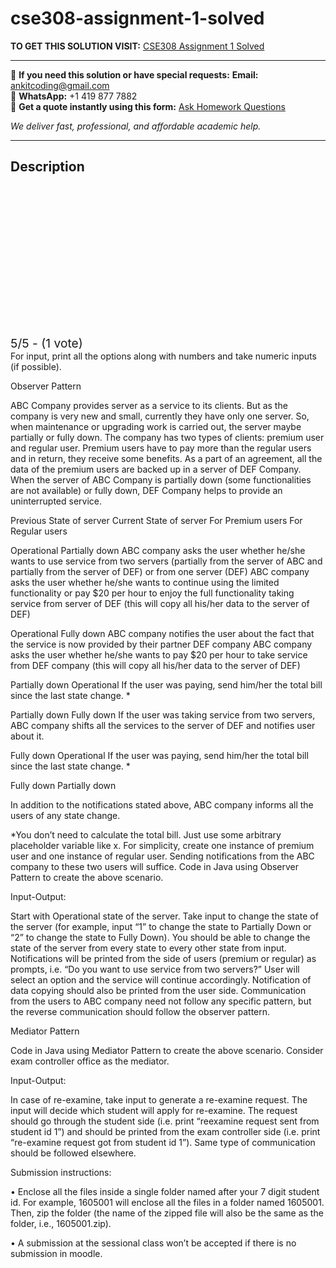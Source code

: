 # cse308-assignment-1-solved
**TO GET THIS SOLUTION VISIT:** [CSE308 Assignment 1 Solved](https://www.ankitcodinghub.com/product/cse308-for-input-print-all-the-options-along-with-numbers-and-take-numeric-inputs-if-possible-solved/)


---

📩 **If you need this solution or have special requests:** **Email:** ankitcoding@gmail.com  
📱 **WhatsApp:** +1 419 877 7882  
📄 **Get a quote instantly using this form:** [Ask Homework Questions](https://www.ankitcodinghub.com/services/ask-homework-questions/)

*We deliver fast, professional, and affordable academic help.*

---

<h2>Description</h2>



<div class="kk-star-ratings kksr-auto kksr-align-center kksr-valign-top" data-payload="{&quot;align&quot;:&quot;center&quot;,&quot;id&quot;:&quot;112772&quot;,&quot;slug&quot;:&quot;default&quot;,&quot;valign&quot;:&quot;top&quot;,&quot;ignore&quot;:&quot;&quot;,&quot;reference&quot;:&quot;auto&quot;,&quot;class&quot;:&quot;&quot;,&quot;count&quot;:&quot;1&quot;,&quot;legendonly&quot;:&quot;&quot;,&quot;readonly&quot;:&quot;&quot;,&quot;score&quot;:&quot;5&quot;,&quot;starsonly&quot;:&quot;&quot;,&quot;best&quot;:&quot;5&quot;,&quot;gap&quot;:&quot;4&quot;,&quot;greet&quot;:&quot;Rate this product&quot;,&quot;legend&quot;:&quot;5\/5 - (1 vote)&quot;,&quot;size&quot;:&quot;24&quot;,&quot;title&quot;:&quot;CSE308 Assignment 1  Solved&quot;,&quot;width&quot;:&quot;138&quot;,&quot;_legend&quot;:&quot;{score}\/{best} - ({count} {votes})&quot;,&quot;font_factor&quot;:&quot;1.25&quot;}">

<div class="kksr-stars">

<div class="kksr-stars-inactive">
            <div class="kksr-star" data-star="1" style="padding-right: 4px">


<div class="kksr-icon" style="width: 24px; height: 24px;"></div>
        </div>
            <div class="kksr-star" data-star="2" style="padding-right: 4px">


<div class="kksr-icon" style="width: 24px; height: 24px;"></div>
        </div>
            <div class="kksr-star" data-star="3" style="padding-right: 4px">


<div class="kksr-icon" style="width: 24px; height: 24px;"></div>
        </div>
            <div class="kksr-star" data-star="4" style="padding-right: 4px">


<div class="kksr-icon" style="width: 24px; height: 24px;"></div>
        </div>
            <div class="kksr-star" data-star="5" style="padding-right: 4px">


<div class="kksr-icon" style="width: 24px; height: 24px;"></div>
        </div>
    </div>

<div class="kksr-stars-active" style="width: 138px;">
            <div class="kksr-star" style="padding-right: 4px">


<div class="kksr-icon" style="width: 24px; height: 24px;"></div>
        </div>
            <div class="kksr-star" style="padding-right: 4px">


<div class="kksr-icon" style="width: 24px; height: 24px;"></div>
        </div>
            <div class="kksr-star" style="padding-right: 4px">


<div class="kksr-icon" style="width: 24px; height: 24px;"></div>
        </div>
            <div class="kksr-star" style="padding-right: 4px">


<div class="kksr-icon" style="width: 24px; height: 24px;"></div>
        </div>
            <div class="kksr-star" style="padding-right: 4px">


<div class="kksr-icon" style="width: 24px; height: 24px;"></div>
        </div>
    </div>
</div>


<div class="kksr-legend" style="font-size: 19.2px;">
            5/5 - (1 vote)    </div>
    </div>
For input, print all the options along with numbers and take numeric inputs (if possible).

Observer Pattern

ABC Company provides server as a service to its clients. But as the company is very new and small, currently they have only one server. So, when maintenance or upgrading work is carried out, the server maybe partially or fully down. The company has two types of clients: premium user and regular user. Premium users have to pay more than the regular users and in return, they receive some benefits. As a part of an agreement, all the data of the premium users are backed up in a server of DEF Company. When the server of ABC Company is partially down (some functionalities are not available) or fully down, DEF Company helps to provide an uninterrupted service.

Previous State of server Current State of server For Premium users For Regular users

Operational Partially down ABC company asks the user whether he/she wants to use service from two servers (partially from the server of ABC and partially from the server of DEF) or from one server (DEF) ABC company asks the user whether he/she wants to continue using the limited functionality or pay $20 per hour to enjoy the full functionality taking service from server of DEF (this will copy all his/her data to the server of DEF)

Operational Fully down ABC company notifies the user about the fact that the service is now provided by their partner DEF company ABC company asks the user whether he/she wants to pay $20 per hour to take service from DEF company (this will copy all his/her data to the server of DEF)

Partially down Operational If the user was paying, send him/her the total bill since the last state change. *

Partially down Fully down If the user was taking service from two servers, ABC company shifts all the services to the server of DEF and notifies user about it.

Fully down Operational If the user was paying, send him/her the total bill since the last state change. *

Fully down Partially down

In addition to the notifications stated above, ABC company informs all the users of any state change.

*You don’t need to calculate the total bill. Just use some arbitrary placeholder variable like x. For simplicity, create one instance of premium user and one instance of regular user. Sending notifications from the ABC company to these two users will suffice. Code in Java using Observer Pattern to create the above scenario.

Input-Output:

Start with Operational state of the server. Take input to change the state of the server (for example, input “1” to change the state to Partially Down or “2” to change the state to Fully Down). You should be able to change the state of the server from every state to every other state from input. Notifications will be printed from the side of users (premium or regular) as prompts, i.e. “Do you want to use service from two servers?” User will select an option and the service will continue accordingly. Notification of data copying should also be printed from the user side. Communication from the users to ABC company need not follow any specific pattern, but the reverse communication should follow the observer pattern.

Mediator Pattern

Code in Java using Mediator Pattern to create the above scenario. Consider exam controller office as the mediator.

Input-Output:

In case of re-examine, take input to generate a re-examine request. The input will decide which student will apply for re-examine. The request should go through the student side (i.e. print “reexamine request sent from student id 1”) and should be printed from the exam controller side (i.e. print “re-examine request got from student id 1”). Same type of communication should be followed elsewhere.

Submission instructions:

• Enclose all the files inside a single folder named after your 7 digit student id. For example, 1605001 will enclose all the files in a folder named 1605001. Then, zip the folder (the name of the zipped file will also be the same as the folder, i.e., 1605001.zip).

• A submission at the sessional class won’t be accepted if there is no submission in moodle.
